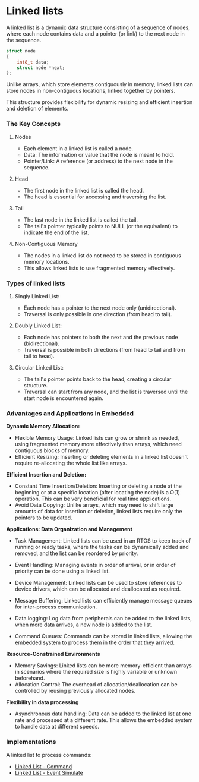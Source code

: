 # Linked lists

A linked list is a dynamic data structure consisting of a sequence of nodes,
where each node contains data and a pointer (or link) to the next node in the
sequence.

```C
struct node
{
    int8_t data;
    struct node *next;
};
```

Unlike arrays, which store elements contiguously in memory, linked lists can
store nodes in non-contiguous locations, linked together by pointers.

This structure provides flexibility for dynamic resizing and efficient insertion
and deletion of elements.

### The Key Concepts

1. Nodes
    - Each element in a linked list is called a node.
    - Data: The information or value that the node is meant to hold.
    - Pointer/Link: A reference (or address) to the next node in the sequence.

2. Head
    - The first node in the linked list is called the head.
    - The head is essential for accessing and traversing the list.

3. Tail
    - The last node in the linked list is called the tail.
    - The tail's pointer typically points to NULL (or the equivalent) to
    indicate the end of the list.

4. Non-Contiguous Memory
    - The nodes in a linked list do not need to be stored in contiguous memory locations.
    - This allows linked lists to use fragmented memory effectively.

### Types of linked lists

1. Singly Linked List:
    - Each node has a pointer to the next node only (unidirectional).
    - Traversal is only possible in one direction (from head to tail).

2. Doubly Linked List:
    - Each node has pointers to both the next and the previous node (bidirectional).
    - Traversal is possible in both directions (from head to tail and from tail to head).

3. Circular Linked List:
    - The tail's pointer points back to the head, creating a circular structure.
    - Traversal can start from any node, and the list is traversed until the start node is encountered again.

### Advantages and Applications in Embedded

**Dynamic Memory Allocation:**

- Flexible Memory Usage: Linked lists can grow or shrink as needed, using
fragmented memory more effectively than arrays, which need contiguous blocks of
memory.
- Efficient Resizing: Inserting or deleting elements in a linked list doesn't
require re-allocating the whole list like arrays.

**Efficient Insertion and Deletion:**

- Constant Time Insertion/Deletion: Inserting or deleting a node at the
beginning or at a specific location (after locating the node) is a O(1)
operation. This can be very beneficial for real time applications.
- Avoid Data Copying: Unlike arrays, which may need to shift large amounts of
data for insertion or deletion, linked lists require only the pointers to be
updated.

**Applications: Data Organization and Management**

- Task Management: Linked lists can be used in an RTOS to keep track of running
or ready tasks, where the tasks can be dynamically added and removed, and the
list can be reordered by priority.

- Event Handling: Managing events in order of arrival, or in order of priority
can be done using a linked list.

- Device Management: Linked lists can be used to store references to device
drivers, which can be allocated and deallocated as required.

- Message Buffering: Linked lists can efficiently manage message queues for
inter-process communication.

- Data logging: Log data from peripherals can be added to the linked lists, when
more data arrives, a new node is added to the list.

- Command Queues: Commands can be stored in linked lists, allowing the embedded
system to process them in the order that they arrived.

**Resource-Constrained Environments**

- Memory Savings: Linked lists can be more memory-efficient than arrays in
scenarios where the required size is highly variable or unknown beforehand.
- Allocation Control: The overhead of allocation/deallocation can be controlled
by reusing previously allocated nodes.

**Flexibility in data processing**

- Asynchronous data handling: Data can be added to the linked list at one rate
and processed at a different rate. This allows the embedded system to handle
data at different speeds.

### Implementations

A linked list to process commands:

- [Linked List - Command](app/Src/linked_command.c)
- [Linked List - Event Simulate](app/Src/linked_event_sim.c)
